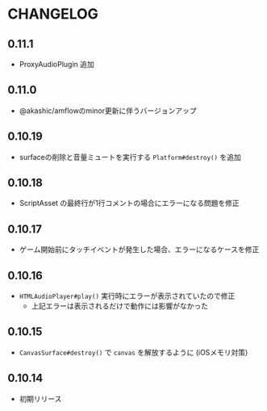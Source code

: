 # CHANGELOG

## 0.11.1
* ProxyAudioPlugin 追加

## 0.11.0
* @akashic/amflowのminor更新に伴うバージョンアップ

## 0.10.19
* surfaceの削除と音量ミュートを実行する `Platform#destroy()` を追加

## 0.10.18
* ScriptAsset の最終行が1行コメントの場合にエラーになる問題を修正

## 0.10.17
* ゲーム開始前にタッチイベントが発生した場合、エラーになるケースを修正

## 0.10.16
* `HTMLAudioPlayer#play()` 実行時にエラーが表示されていたので修正
  * 上記エラーは表示されるだけで動作には影響がなかった

## 0.10.15
* `CanvasSurface#destroy()` で `canvas` を解放するように (iOSメモリ対策)

## 0.10.14
* 初期リリース
